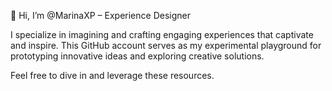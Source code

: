 👋 Hi, I’m @MarinaXP – Experience Designer

I specialize in imagining and crafting engaging experiences that captivate and inspire. This GitHub account serves as my experimental playground for prototyping innovative ideas and exploring creative solutions.

Feel free to dive in and leverage these resources.
